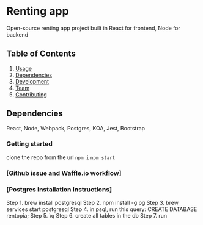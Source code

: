 # Renting app

  Open-source renting app project built in React for frontend, Node for backend

## Table of Contents

1. [Usage](#Usage)
2. [Dependencies](#dependencies)
3. [Development](#development)
4. [Team](#team)
5. [Contributing](#contributing)

## Dependencies

  React, Node, Webpack, Postgres, KOA, Jest, Bootstrap

### Getting started

  clone the repo from the url
  `npm i`
  `npm start`

### [Github issue and Waffle.io workflow]

### [Postgres Installation Instructions] 

Step 1. brew install postgresql
Step 2. npm install -g pg
Step 3. brew services start postgresql
Step 4. in psql, run this query: CREATE DATABASE rentopia;
Step 5. \q
Step 6. create all tables in the db
Step 7. run
